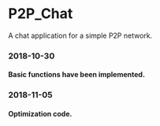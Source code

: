 # P2P_Chat
A chat application for a simple P2P network.

### 2018-10-30

#### Basic functions have been implemented.

### 2018-11-05

#### Optimization code.